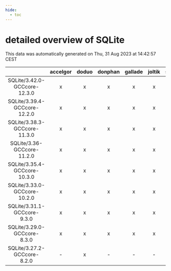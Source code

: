 ```yaml
---
hide:
  - toc
---
```


detailed overview of SQLite
===========================


This data was automatically generated on Thu, 31 Aug 2023 at 14:42:57 CEST  

| |accelgor|doduo|donphan|gallade|joltik|skitty|swalot|victini|
| :---: | :---: | :---: | :---: | :---: | :---: | :---: | :---: | :---: |
|SQLite/3.42.0-GCCcore-12.3.0|x|x|x|x|x|x|x|x|
|SQLite/3.39.4-GCCcore-12.2.0|x|x|x|x|x|x|x|x|
|SQLite/3.38.3-GCCcore-11.3.0|x|x|x|x|x|x|x|x|
|SQLite/3.36-GCCcore-11.2.0|x|x|x|x|x|x|x|x|
|SQLite/3.35.4-GCCcore-10.3.0|x|x|x|x|x|x|x|x|
|SQLite/3.33.0-GCCcore-10.2.0|x|x|x|x|x|x|x|x|
|SQLite/3.31.1-GCCcore-9.3.0|x|x|x|x|x|x|x|x|
|SQLite/3.29.0-GCCcore-8.3.0|x|x|x|x|x|x|x|x|
|SQLite/3.27.2-GCCcore-8.2.0|-|x|-|-|-|-|x|-|
